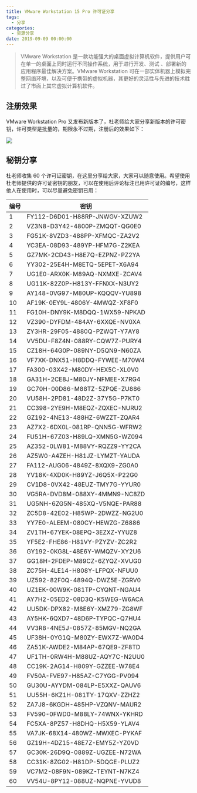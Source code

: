 ```yaml
---
title: VMware Workstation 15 Pro 许可证分享
tags:
  - 分享
categories:
  - 资源分享
date: 2019-09-09 00:00:00
---
```


> VMware Workstation 是一款功能强大的桌面虚拟计算机软件，提供用户可在单一的桌面上同时运行不同操作系统，用于进行开发、测试 、部署新的应用程序最佳解决方案。VMware Workstation 可在一部实体机器上模拟完整网络环境，以及可便于携带的虚拟机器，其更好的灵活性与先进的技术胜过了市面上其它虚拟计算机软件。

<!-- more -->

## 注册效果

VMware Workstation Pro 又发布新版本了，杜老师给大家分享新版本的许可密钥，许可类型是批量的，期限永不过期，注册后的效果如下：

![](https://cdn.dusays.com/2019/09/62-1.jpg)

## 秘钥分享

杜老师收集 60 个许可证密钥，在这里分享给大家，大家可以随意使用。希望使用杜老师提供的许可证密钥的朋友，可以在使用后评论标注已用许可证的编号，这样他人在使用时，可以尽量避免密钥已用：

| 编号 | 密钥 |
| - | - |
| 1 | FY112-D6D01-H88RP-JNWGV-XZUW2 |
| 2 | VZ3N8-D3Y42-4800P-ZMQQT-QG0E0 |
| 3 | FG51K-8VZD3-488PP-XFMQC-ZA2V2 |
| 4 | YC3EA-08D93-489YP-HFM7G-Z2KEA |
| 5 | GZ7MK-2CD43-H8E7Q-EZPNZ-PZ2YA |
| 6 | YY302-25E4H-M8ETQ-5EPET-X6A94 |
| 7 | UG1E0-ARX0K-M89AQ-NXMXE-ZCAV4 |
| 8 | UG11K-82Z0P-H813Y-FFNXX-N3UY2 |
| 9 | AY148-0VG97-M80UP-KQQQV-YU898 |
| 10 | AF19K-0EY9L-4806Y-4MWQZ-XF8F0 |
| 11 | FG10H-DNY9K-M8DQQ-1WX59-NPKAD |
| 12 | VZ390-DYFDM-484AY-6XXQE-NV0XA |
| 13 | ZY3HR-29F05-4880Q-PZWQT-Y7AY8 |
| 14 | VV5DU-F8Z4N-088RY-CQW7Z-PURY4 |
| 15 | CZ18H-64G0P-089NY-D5QN9-N60ZA |
| 16 | VF7XK-DNX51-H8DDQ-FYWEE-M70W4 |
| 17 | FA300-03X42-M80DY-HEX5C-XL0V0 |
| 18 | GA31H-2CE8J-M80JY-NFMEE-X7RG4 |
| 19 | GC70H-00D86-M88TZ-5ZPQE-ZU886 |
| 20 | VU58H-2PD81-48D2Z-37Y5G-P7KT0 |
| 21 | CC398-2YE9H-M8EQZ-ZQXEC-NURU2 |
| 22 | GZ192-4NE13-488HZ-6WZZT-ZQAR4 |
| 23 | AZ7X2-6DX0L-081RP-QNN5G-WFRW2 |
| 24 | FU51H-67Z03-H89LQ-XMN5G-WZ094 |
| 25 | AZ352-0LW81-M88VY-RQZZ9-YY2CA |
| 26 | AZ5W0-A4ZEH-H81JZ-LYMZT-YAUDA |
| 27 | FA112-AUG06-4849Z-8XQX9-ZG0A0 |
| 28 | YV18K-4XD0K-H89YZ-J6Q5X-P22G0 |
| 29 | CV1D8-0VX42-48EUZ-TMY7G-YYUR0 |
| 30 | VG5RA-DVD8M-088XY-4MMN9-NC8ZD |
| 31 | UG5NH-6ZG5N-485XQ-V5NQE-PAR88 |
| 32 | ZC5D8-42E02-H85WP-2DWZZ-NG2U0 |
| 33 | YY7E0-ALEEM-080CY-HEWZG-Z6886 |
| 34 | ZV1TH-67YEK-08EPQ-3EZXZ-YYUZ8 |
| 35 | YF5E2-FHE86-H81VY-PZYZV-ZC2R2 |
| 36 | GY192-0KG8L-48E6Y-WMQZV-XY2U6 |
| 37 | GG18H-2FDEP-M89CZ-6ZYQZ-XVUG0 |
| 38 | ZC75H-4LE14-H808Y-LFPQX-NFUU0 |
| 39 | UZ592-82F0Q-4894Q-DWZ5E-ZGRV0 |
| 40 | UZ1EK-00W9K-081TP-CYQNT-NGAU4 |
| 41 | AY7H2-05ED2-08D3Q-K5WEG-W6ACA |
| 42 | UU5DK-DPX82-M8E6Y-XMZ79-ZG8WF |
| 43 | AY5HK-6QXD7-48D6P-TYPQC-Q7HU4 |
| 44 | VV3R8-4NE5J-0857Z-85MGV-NQ2GA |
| 45 | UF38H-0YG1Q-M80ZY-EWX7Z-WA0D4 |
| 46 | ZA51K-AWDE2-M84AP-67QE9-ZF8TD |
| 47 | UF1TH-0RW4H-M88UZ-AQY7C-N2UU0 |
| 48 | CC19K-2AG14-H809Y-GZZEE-W78E4 |
| 49 | FV50A-FVE97-H85AZ-C7YGG-PV094 |
| 50 | GU30U-AYYDM-084LP-E5XXZ-QAUV6 |
| 51 | UU55H-6KZ1H-081TY-17QXV-ZZHZ2 |
| 52 | ZA7J8-6KGDH-485HP-VZQNV-MAUR2 |
| 53 | FV590-0FWD0-M88LY-74WNX-YKHRD |
| 54 | FC5XA-8PZ57-H8DHQ-H5X59-YLAV4 |
| 55 | VA7JK-68X14-480WZ-MWXEC-PYKAF |
| 56 | GZ19H-4DZ15-48E7Z-EMY5Z-YZ0VD |
| 57 | GC30K-26D9Q-0889Z-UGZEE-N72WA |
| 58 | CC31K-8ZG02-H81DP-5DQGE-PLUZ2 |
| 59 | VC7M2-08F9N-089KZ-TEYNT-N7KZ4 |
| 60 | VV54U-8PY12-088UZ-NQPNE-YVUD8 |